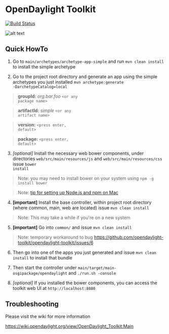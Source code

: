 # OpenDaylight Toolkit

[![Build Status](https://travis-ci.org/opendaylight-toolkit/opendaylight-toolkit.svg?branch=master)](https://travis-ci.org/opendaylight-toolkit/opendaylight-toolkit)

![alt text](http://media.playdota.com/items/121/icon.jpg "Mekansm")

Quick HowTo
-----------

1) Go to <code>main/archetypes/archetype-app-simple</code> and run <code>mvn clean install</code> to install the simple archetype

2) Go to the project root directory and generate an app using the simple archetypes you just installed <code>mvn archetype:generate -DarchetypeCatalog=local</code>

>**groupId:** *org.bar.foo* <code>&lt;or any package name&gt;</code>

>**artifactId:** *simple* <code>&lt;or any artifact name&gt;</code>

>**version:** <code>&lt;press enter, default&gt;</code>

>**package:** <code>&lt;press enter, default&gt;</code>

3) *[optional]* Install the necessary web bower components, under directories <code>web/src/main/resources/js</code> and <code>web/src/main/resources/css</code> issue <code>bower install</code>

>Note: you may need to install bower on your system using <code>npm -g install bower</code>

>Note: [tip for setting up Node.js and npm on Mac](http://shapeshed.com/setting-up-nodejs-and-npm-on-mac-osx/)

4) **[important]** Install the base controller, within project root directory (where common, main, web are located) issue <code>mvn clean install</code>
>Note: This may take a while if you're on a new system 

5) **[important]** Go into <code>common/</code> and issue <code>mvn clean install</code>
>Note: temporary workaround to bug https://github.com/opendaylight-toolkit/opendaylight-toolkit/issues/6 

6) Then go into one of the apps you just generated and issue <code>mvn clean install</code> to install that bundle

7) Then start the controller under <code>main/target/main-osgipackage/opendaylight</code> and <code>./run.sh -console</code>

8) *[optional]* If you installed the bower components, you can access the toolkit web UI at <code>http://localhost:8080</code>

Troubleshooting
---------------

Please visit the wiki for more information

https://wiki.opendaylight.org/view/OpenDaylight_Toolkit:Main
